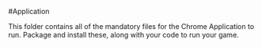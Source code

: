 #Application

This folder contains all of the mandatory files for the Chrome Application to run. Package and install these, along with your code to run your game.
